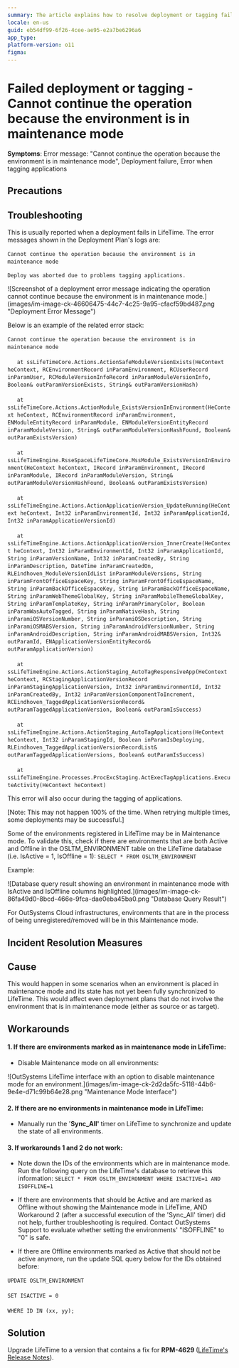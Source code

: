```yaml
---
summary: The article explains how to resolve deployment or tagging failures due to environments being in maintenance mode in LifeTime
locale: en-us
guid: eb54df99-6f26-4cee-ae95-e2a7be6296a6
app_type:
platform-version: o11
figma:
---
```

<h1>Failed deployment or tagging - Cannot continue the operation because the environment is in maintenance mode</h1>

<p><strong>Symptoms</strong>: Error message: "Cannot continue the operation because the environment is in maintenance mode", Deployment failure, Error when tagging applications</p>

<h2>Precautions</h2>

<h2>Troubleshooting</h2>

<p>This is usually reported when a deployment fails in LifeTime.  The error messages shown in the Deployment Plan's logs are:</p>

<p><code class="editorCode">Cannot continue the operation because the environment is in maintenance mode</code></p>

<p><code class="editorCode">Deploy was aborted due to problems tagging applications.</code></p>

<p>![Screenshot of a deployment error message indicating the operation cannot continue because the environment is in maintenance mode.](images/im-image-ck-46606475-44c7-4c25-9a95-cfacf59bd487.png "Deployment Error Message")</p>

<p>Below is an example of the related error stack:</p>

<p><code class="editorCode">Cannot continue the operation because the environment is in maintenance mode<br/>
   at ssLifeTimeCore.Actions.ActionSafeModuleVersionExists(HeContext heContext, RCEnvironmentRecord inParamEnvironment, RCUserRecord inParamUser, RCModuleVersionInfoRecord inParamModuleVersionInfo, Boolean&amp; outParamVersionExists, String&amp; outParamVersionHash)<br/>
   at ssLifeTimeCore.Actions.ActionModule_ExistsVersionInEnvironment(HeContext heContext, RCEnvironmentRecord inParamEnvironment, ENModuleEntityRecord inParamModule, ENModuleVersionEntityRecord inParamModuleVersion, String&amp; outParamModuleVersionHashFound, Boolean&amp; outParamExistsVersion)<br/>
   at ssLifeTimeEngine.RsseSpaceLifeTimeCore.MssModule_ExistsVersionInEnvironment(HeContext heContext, IRecord inParamEnvironment, IRecord inParamModule, IRecord inParamModuleVersion, String&amp; outParamModuleVersionHashFound, Boolean&amp; outParamExistsVersion)<br/>
   at ssLifeTimeEngine.Actions.ActionApplicationVersion_UpdateRunning(HeContext heContext, Int32 inParamEnvironmentId, Int32 inParamApplicationId, Int32 inParamApplicationVersionId)<br/>
   at ssLifeTimeEngine.Actions.ActionApplicationVersion_InnerCreate(HeContext heContext, Int32 inParamEnvironmentId, Int32 inParamApplicationId, String inParamVersionName, Int32 inParamCreatedBy, String inParamDescription, DateTime inParamCreatedOn, RLEindhoven_ModuleVersionIdList inParamModuleVersions, String inParamFrontOfficeEspaceKey, String inParamFrontOfficeEspaceName, String inParamBackOfficeEspaceKey, String inParamBackOfficeEspaceName, String inParamWebThemeGlobalKey, String inParamMobileThemeGlobalKey, String inParamTemplateKey, String inParamPrimaryColor, Boolean inParamWasAutoTagged, String inParamNativeHash, String inParamiOSVersionNumber, String inParamiOSDescription, String inParamiOSMABSVersion, String inParamAndroidVersionNumber, String inParamAndroidDescription, String inParamAndroidMABSVersion, Int32&amp; outParamId, ENApplicationVersionEntityRecord&amp; outParamApplicationVersion)<br/>
   at ssLifeTimeEngine.Actions.ActionStaging_AutoTagResponsiveApp(HeContext heContext, RCStagingApplicationVersionRecord inParamStagingApplicationVersion, Int32 inParamEnvironmentId, Int32 inParamCreatedBy, Int32 inParamVersionComponentToIncrement, RCEindhoven_TaggedApplicationVersionRecord&amp; outParamTaggedApplicationVersion, Boolean&amp; outParamIsSuccess)<br/>
   at ssLifeTimeEngine.Actions.ActionStaging_AutoTagApplications(HeContext heContext, Int32 inParamStagingId, Boolean inParamIsDeploying, RLEindhoven_TaggedApplicationVersionRecordList&amp; outParamTaggedApplicationVersions, Boolean&amp; outParamIsSuccess)<br/>
   at ssLifeTimeEngine.Processes.ProcExcStaging.ActExecTagApplications.ExecuteActivity(HeContext heContext)</code></p>

<p>This error will also occur during the tagging of applications.</p>

<p>[Note: This may not happen 100% of the time.  When retrying multiple times, some deployments may be successful.]</p>

<p>Some of the environments registered in LifeTime may be in Maintenance mode. To validate this, check if there are environments that are both Active and Offline in the OSLTM_ENVIRONMENT table on the LifeTime database (i.e. IsActive = 1, IsOffline = 1): <code class="editorCode">SELECT * FROM OSLTM_ENVIRONMENT</code></p>

<p>Example:</p>

<p>![Database query result showing an environment in maintenance mode with IsActive and IsOffline columns highlighted.](images/im-image-ck-86fa49d0-8bcd-466e-9fca-dae0eba45ba0.png "Database Query Result")</p>

<p>For OutSystems Cloud infrastructures, environments that are in the process of being unregistered/removed will be in this Maintenance mode.</p>

<h2>Incident Resolution Measures</h2>

<h2>Cause</h2>

<p>This would happen in some scenarios when an environment is placed in maintenance mode and its state has not yet been fully synchronized to LifeTime.  This would affect even deployment plans that do not involve the environment that is in maintenance mode (either as source or as target).</p>

<h2>Workarounds</h2>

<h4><strong>1. If there are environments marked as in maintenance mode in LifeTime:</strong></h4>

<ul>
    <li>Disable Maintenance mode on all environments:</li>
</ul>

<p>![OutSystems LifeTime interface with an option to disable maintenance mode for an environment.](images/im-image-ck-2d2da5fc-5118-44b6-9e4e-d71c99b64e28.png "Maintenance Mode Interface")</p>

<h4><strong>2. If there are no environments in maintenance mode in LifeTime:</strong></h4>

<ul>
    <li>Manually run the '<strong>Sync_All' </strong>timer on LifeTime to synchronize and update the state of all environments.</li>
</ul>

<h4><strong>3. If workarounds 1 and 2 do not work:</strong></h4>

<ul>
    <li>Note down the IDs of the environments which are in maintenance mode.  Run the following query on the LifeTime's database to retrieve this information:  <code class="editorCode">SELECT * FROM OSLTM_ENVIRONMENT WHERE ISACTIVE=1 AND ISOFFLINE=1</code></li>
    <li>
    <p>If there are environments that should be Active and are marked as Offline without showing the Maintenance mode in LifeTime, AND Workaround 2 (after a successful execution of the 'Sync_All' timer) did not help, further troubleshooting is required. Contact OutSystems Support to evaluate whether setting the environments' "ISOFFLINE" to "0" is safe.</p>
    </li>
    <li>
    <p>If there are Offline environments marked as Active that should not be active anymore, run the update SQL query below for the IDs obtained before: </p>
    </li>
</ul>

<p><code class="editorCode">UPDATE OSLTM_ENVIRONMENT<br/>
SET ISACTIVE = 0<br/>
WHERE ID IN (xx, yy);</code></p>

<h3> </h3>

<h2>Solution</h2>

<p>Upgrade LifeTime to a version that contains a fix for <strong>RPM-4629 </strong>(<a href="https://success.outsystems.com/support/release_notes/lifetime_management_console/">LifeTime's Release Notes</a>).</p>
